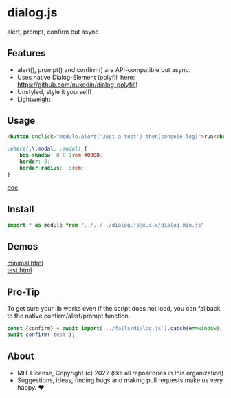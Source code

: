 # dialog.js
alert, prompt, confirm but async

## Features

- alert(), prompt() and confirm() are API-compatible but async.
- Uses native Dialog-Element (polyfill here: https://github.com/nuxodin/dialog-polyfill)
- Unstyled, style it yourself!
- Lightweight

## Usage

```html
<button onclick="module.alert('Just a test').then(console.log)">run</button>
```

```css
:where(.\:modal, :modal) {
    box-shadow: 0 0 1rem #0008;
    border: 0;
    border-radius: .3rem;
}
```

[doc](https://doc.deno.land/../../../dialog.js@x/dialog.js)

## Install

```js
import * as module from "../../../dialog.js@x.x.x/dialog.min.js"
```

## Demos

[minimal.html](http://gcdn.li/u1ui/dialog.js@main/tests/minimal.html)  
[test.html](http://gcdn.li/u1ui/dialog.js@main/tests/test.html)  

## Pro-Tip

To get sure your lib works even if the script does not load, you can fallback to the native confirm/alert/prompt function.

```js
const {confirm} = await import('../fails/dialog.js').catch(e=>window);
await confirm('test');
```

## About

- MIT License, Copyright (c) 2022 <u1> (like all repositories in this organization) <br>
- Suggestions, ideas, finding bugs and making pull requests make us very happy. ♥

